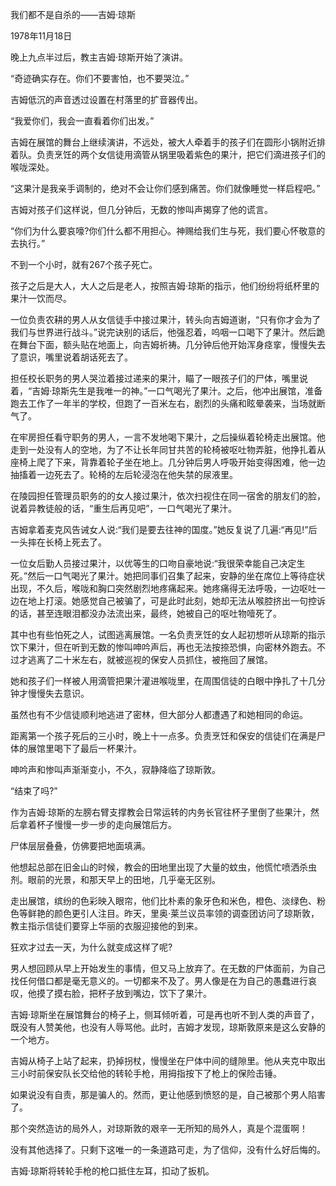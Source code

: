    

我们都不是自杀的——吉姆·琼斯

1978年11月18日

晚上九点半过后，教主吉姆·琼斯开始了演讲。

“奇迹确实存在。你们不要害怕，也不要哭泣。”

吉姆低沉的声音透过设置在村落里的扩音器传出。

“我爱你们，我会一直看着你们出发。”

吉姆在展馆的舞台上继续演讲，不远处，被大人牵着手的孩子们在圆形小锅附近排着队。负责烹饪的两个女信徒用滴管从锅里吸着紫色的果汁，把它们滴进孩子们的喉咙深处。

“这果汁是我亲手调制的，绝对不会让你们感到痛苦。你们就像睡觉一样启程吧。”

吉姆对孩子们这样说，但几分钟后，无数的惨叫声揭穿了他的谎言。

“你们为什么要哀嚎?你们什么都不用担心。神赐给我们生与死，我们要心怀敬意的去执行。”

不到一个小时，就有267个孩子死亡。

孩子之后是大人，大人之后是老人，按照吉姆·琼斯的指示，他们纷纷将纸杯里的果汁一饮而尽。

一位负责农耕的男人从女信徒手中接过果汁，转头向吉姆道谢，“只有你才会为了我们与世界进行战斗。”说完诀别的话后，他强忍着，呜咽一口喝下了果汁。然后跪在舞台下面，额头贴在地面上，向吉姆祈祷。几分钟后他开始浑身痉挛，慢慢失去了意识，嘴里说着胡话死去了。

担任校长职务的男人哭泣着接过递来的果汁，瞄了一眼孩子们的尸体，嘴里说着，“吉姆·琼斯先生是我唯一的神。”一口气喝光了果汁。之后，他冲出展馆，准备跑去工作了一年半的学校，但跑了一百米左右，剧烈的头痛和眩晕袭来，当场就断气了。

在牢房担任看守职务的男人，一言不发地喝下果汁，之后操纵着轮椅走出展馆。他走到一处没有人的空地，为了不让长年同甘共苦的轮椅被呕吐物弄脏，他挣扎着从座椅上爬了下来，背靠着轮子坐在地上。几分钟后男人呼吸开始变得困难，他一边抽搐着一边死去了。轮椅的左后轮浸泡在他失禁的尿液里。

在陵园担任管理员职务的的女人接过果汁，依次扫视住在同一宿舍的朋友们的脸，说着异教徒般的话，“重生后再见吧”，一口气喝光了果汁。

吉姆拿着麦克风告诫女人说:“我们是要去往神的国度。”她反复说了几遍:“再见!”后一头摔在长椅上死去了。

一位女后勤人员接过果汁，以优等生的口吻自豪地说:“我很荣幸能自己决定生死。”然后一口气喝光了果汁。她把同事们召集了起来，安静的坐在席位上等待症状出现，不久后，喉咙和胸口突然剧烈地疼痛起来。她疼痛得无法呼吸，一边呕吐一边在地上打滚。她感觉自己被骗了，可是此时此刻，她却无法从喉腔挤出一句控诉的话，甚至连眼泪都没办法流出来，最终，她被自己的呕吐物噎死了。

其中也有些怕死之人，试图逃离展馆。一名负责烹饪的女人起初想听从琼斯的指示饮下果汁，但在听到无数的惨叫呻吟声后，再也无法按捺恐惧，向密林外跑去。不过才逃离了二十米左右，就被巡视的保安人员抓住，被拖回了展馆。

她和孩子们一样被人用滴管把果汁灌进喉咙里，在周围信徒的白眼中挣扎了十几分钟才慢慢失去意识。

虽然也有不少信徒顺利地逃进了密林，但大部分人都遭遇了和她相同的命运。

距离第一个孩子死后的三小时，晚上十一点多。负责烹饪和保安的信徒们在满是尸体的展馆里喝下了最后一杯果汁。

呻吟声和惨叫声渐渐变小，不久，寂静降临了琼斯敦。

“结束了吗?”

作为吉姆·琼斯的左膀右臂支撑教会日常运转的内务长官往杯子里倒了些果汁，然后拿着杯子慢慢一步一步的走向展馆后方。

尸体层层叠叠，仿佛要把地面填满。

他想起总部在旧金山的时候，教会的田地里出现了大量的蚊虫，他慌忙喷洒杀虫剂。眼前的光景，和那天早上的田地，几乎毫无区别。

走出展馆，缤纷的色彩映入眼帘，他们比朴素的象牙色和米色，橙色、淡绿色、粉色等鲜艳的颜色更引人注目。昨天，里奥·莱兰议员率领的调查团访问了琼斯敦，教主指示信徒们要穿上华丽的衣服迎接他的到来。

狂欢才过去一天，为什么就变成这样了呢?

男人想回顾从早上开始发生的事情，但又马上放弃了。在无数的尸体面前，为自己找任何借口都是毫无意义的。一切都来不及了。男人像是在为自己的愚蠢进行哀叹，他摸了摸右脸，把杯子放到嘴边，饮下了果汁。

吉姆·琼斯坐在展馆舞台的椅子上，侧耳倾听着，可是再也听不到人类的声音了，既没有人赞美他，也没有人辱骂他。此时，吉姆才发现，琼斯敦原来是这么安静的一个地方。

吉姆从椅子上站了起来，扔掉拐杖，慢慢坐在尸体中间的缝隙里。他从夹克中取出三小时前保安队长交给他的转轮手枪，用拇指按下了枪上的保险击锤。

如果说没有自责，那是骗人的。然而，更让他感到愤怒的是，自己被那个男人陷害了。

那个突然造访的局外人，对琼斯敦的艰辛一无所知的局外人，真是个混蛋啊！

没有其他选择了。只剩下这唯一的一条道路可走，为了信仰，没有什么好后悔的。

吉姆·琼斯将转轮手枪的枪口抵住左耳，扣动了扳机。